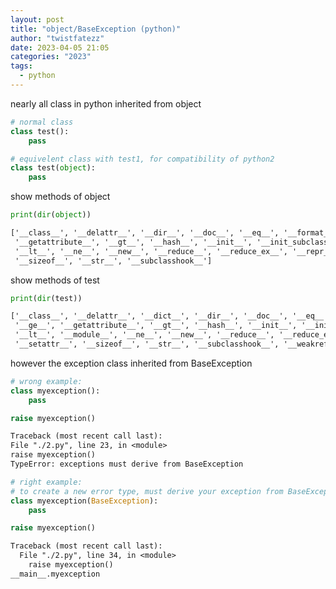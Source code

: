```yaml
---
layout: post
title: "object/BaseException (python)"
author: "twistfatezz"
date: 2023-04-05 21:05
categories: "2023"
tags:
  - python
---
```


nearly all class in python inherited from object
```python
# normal class
class test():
    pass

# equivelent class with test1, for compatibility of python2
class test(object):
    pass
```
show methods of object
```python
print(dir(object))
```
```txt
['__class__', '__delattr__', '__dir__', '__doc__', '__eq__', '__format__', '__ge__',
 '__getattribute__', '__gt__', '__hash__', '__init__', '__init_subclass__', '__le__',
 '__lt__', '__ne__', '__new__', '__reduce__', '__reduce_ex__', '__repr__', '__setattr__',
 '__sizeof__', '__str__', '__subclasshook__']
```
show methods of test
```python
print(dir(test))
```
```txt
['__class__', '__delattr__', '__dict__', '__dir__', '__doc__', '__eq__', '__format__',
 '__ge__', '__getattribute__', '__gt__', '__hash__', '__init__', '__init_subclass__', '__le__',
 '__lt__', '__module__', '__ne__', '__new__', '__reduce__', '__reduce_ex__', '__repr__',
 '__setattr__', '__sizeof__', '__str__', '__subclasshook__', '__weakref__']
```

however the exception class inherited from BaseException
```python
# wrong example:
class myexception():
    pass

raise myexception()
```
```txt
Traceback (most recent call last):
File "./2.py", line 23, in <module>
raise myexception()
TypeError: exceptions must derive from BaseException
```

```python
# right example:
# to create a new error type, must derive your exception from BaseException or its derived classes
class myexception(BaseException):
    pass

raise myexception()
```
```txt
Traceback (most recent call last):
  File "./2.py", line 34, in <module>
    raise myexception()
__main__.myexception
```
